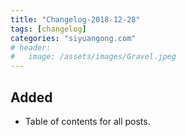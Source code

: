 ```yaml
---
title: "Changelog-2018-12-28"
tags: [changelog]
categories: "siyuangong.com"
# header:
#   image: /assets/images/Gravel.jpeg
---
```


## Added
- Table of contents for all posts.